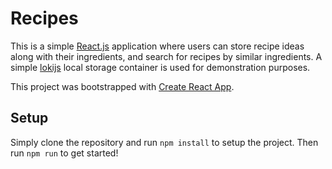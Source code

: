 # Recipes

This is a simple [React.js](https://reactjs.org/) application where users can store recipe ideas along with their ingredients, and search for recipes by similar ingredients.
A simple [lokijs](http://lokijs.org/#/) local storage container is used for demonstration purposes.

This project was bootstrapped with [Create React App](https://github.com/facebookincubator/create-react-app).

## Setup

Simply clone the repository and run ``npm install`` to setup the project. Then run ``npm run`` to get started!
